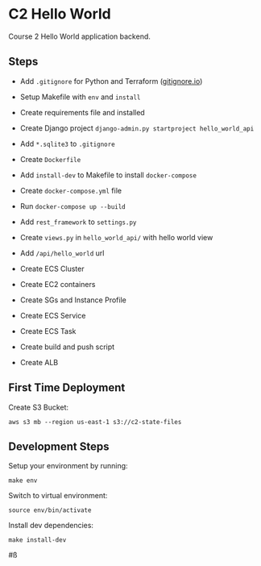 # C2 Hello World

Course 2 Hello World application backend.

## Steps

 - Add `.gitignore` for Python and Terraform ([gitignore.io](https://www.gitignore.io))
 - Setup Makefile with `env` and `install`
 - Create requirements file and installed
 - Create Django project `django-admin.py startproject hello_world_api`
 - Add `*.sqlite3` to `.gitignore`

 - Create `Dockerfile`
 - Add `install-dev` to Makefile to install `docker-compose`
 - Create `docker-compose.yml` file
 - Run `docker-compose up --build`

 - Add `rest_framework` to `settings.py`
 - Create `views.py` in `hello_world_api/` with hello world view
 - Add `/api/hello_world` url

 - Create ECS Cluster
 - Create EC2 containers
 - Create SGs and Instance Profile

 - Create ECS Service
 - Create ECS Task
 - Create build and push script
 - Create ALB

## First Time Deployment

Create S3 Bucket:

```
aws s3 mb --region us-east-1 s3://c2-state-files
```

## Development Steps

Setup your environment by running:

```
make env
```

Switch to virtual environment:

```
source env/bin/activate
```

Install dev dependencies:

```
make install-dev
```

#ß
